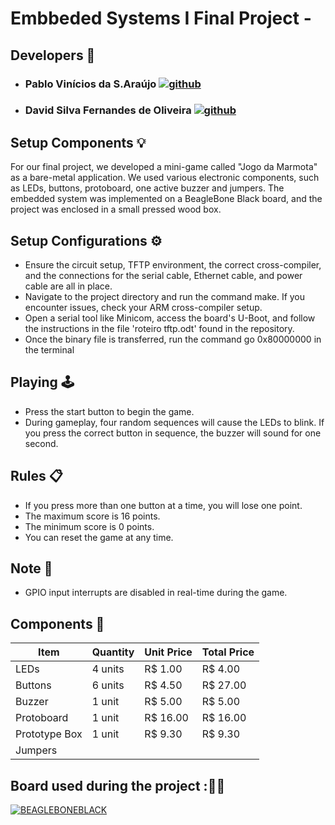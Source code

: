 # Embbeded Systems I Final Project - 

## Developers 👥

  - ### Pablo Vinícios da S.Araújo [![github](https://img.shields.io/badge/GitHub-000000?style=for-the-badge&logo=github&logoColor=white)](https://github.com/PabloVini28)
  - ### David Silva Fernandes de Oliveira [![github](https://img.shields.io/badge/GitHub-000000?style=for-the-badge&logo=github&logoColor=white)](https://github.com/sfoDavid)

## Setup Components 💡
For our final project, we developed a mini-game called "Jogo da Marmota" as a bare-metal application. We used various electronic components, such as LEDs, buttons, protoboard, one active buzzer and jumpers. The embedded system was implemented on a BeagleBone Black board, and the project was enclosed in a small pressed wood box.

## Setup Configurations ⚙️

- Ensure the circuit setup, TFTP environment, the correct cross-compiler, and the connections for the serial cable, Ethernet cable, and power cable are all in place.
- Navigate to the project directory and run the command make. If you encounter issues, check your ARM cross-compiler setup.
 - Open a serial tool like Minicom, access the board's U-Boot, and follow the instructions in the file 'roteiro tftp.odt' found in the repository.
  - Once the binary file is transferred, run the command go 0x80000000 in the terminal

## Playing 🕹️

  - Press the start button to begin the game.
- During gameplay, four random sequences will cause the LEDs to blink. If you press the correct button in sequence, the buzzer will sound for one second.

## Rules 📋

   - If you press more than one button at a time, you will lose one point.
   - The maximum score is 16 points.
   - The minimum score is 0 points.
   - You can reset the game at any time.

## Note 📌

  - GPIO input interrupts are disabled in real-time during the game.
    
## Components 🔋
| Item               | Quantity  | Unit Price | Total Price |
|--------------------|-----------|------------|-------------|
| LEDs               | 4 units   | R$ 1.00    | R$ 4.00     |
| Buttons            | 6 units   | R$ 4.50    | R$ 27.00    |
| Buzzer             | 1 unit    | R$ 5.00    | R$ 5.00     |
| Protoboard         | 1 unit    | R$ 16.00   | R$ 16.00    |
| Prototype Box      | 1 unit    | R$ 9.30    | R$ 9.30     |
| Jumpers            |           |            |             |

## Board used during the project :🧑‍💻

[![BEAGLEBONEBLACK](https://img.shields.io/badge/BEAGLEBONEBLACK-black?style=for-the-badge&logoColor=orange)](https://www.beagleboard.org/boards/beaglebone-black)
